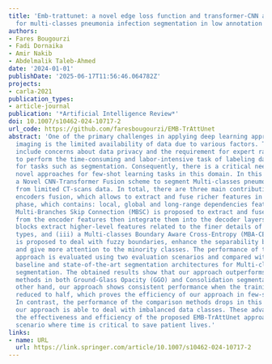 ```yaml
---
title: 'Emb-trattunet: a novel edge loss function and transformer-CNN architecture
  for multi-classes pneumonia infection segmentation in low annotation regimes'
authors:
- Fares Bougourzi
- Fadi Dornaika
- Amir Nakib
- Abdelmalik Taleb-Ahmed
date: '2024-01-01'
publishDate: '2025-06-17T11:56:46.064782Z'
projects:
- carla-2021
publication_types:
- article-journal
publication: '*Artificial Intelligence Review*'
doi: 10.1007/s10462-024-10717-2
url_code: https://github.com/faresbougourzi/EMB-TrAttUnet
abstract: 'One of the primary challenges in applying deep learning approaches to medical
  imaging is the limited availability of data due to various factors. These factors
  include concerns about data privacy and the requirement for expert radiologists
  to perform the time-consuming and labor-intensive task of labeling data, particularly
  for tasks such as segmentation. Consequently, there is a critical need to develop
  novel approaches for few-shot learning tasks in this domain. In this work, we propose
  a Novel CNN-Transformer Fusion scheme to segment Multi-classes pneumonia infection
  from limited CT-scans data. In total, there are three main contributions: (i) CNN-Transformer
  encoders fusion, which allows to extract and fuse richer features in the encoding
  phase, which contains: local, global and long-range dependencies features, (ii)
  Multi-Branches Skip Connection (MBSC) is proposed to extract and fuse richer features
  from the encoder features then integrate them into the decoder layers, where MBSC
  blocks extract higher-level features related to the finer details of different infection
  types, and (iii) a Multi-classes Boundary Aware Cross-Entropy (MBA-CE) Loss function
  is proposed to deal with fuzzy boundaries, enhance the separability between classes
  and give more attention to the minority classes. The performance of the proposed
  approach is evaluated using two evaluation scenarios and compared with different
  baseline and state-of-the-art segmentation architectures for Multi-classes Covid-19
  segmentation. The obtained results show that our approach outperforms the comparison
  methods in both Ground-Glass Opacity (GGO) and Consolidation segmentation. On the
  other hand, our approach shows consistent performance when the training data is
  reduced to half, which proves the efficiency of our approach in few-shot learning.
  In contrast, the performance of the comparison methods drops in this scenario. Moreover,
  our approach is able to deal with imbalanced data classes. These advantages prove
  the effectiveness and efficiency of the proposed EMB-TrAttUnet approach in a pandemic
  scenario where time is critical to save patient lives.'
links:
- name: URL
  url: https://link.springer.com/article/10.1007/s10462-024-10717-2
---
```

